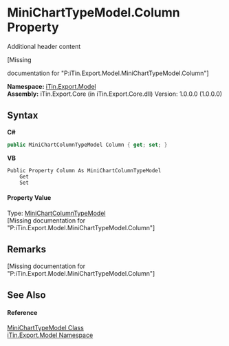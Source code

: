 # MiniChartTypeModel.Column Property 
Additional header content 

\[Missing <summary> documentation for "P:iTin.Export.Model.MiniChartTypeModel.Column"\]

**Namespace:**&nbsp;<a href="N_iTin_Export_Model">iTin.Export.Model</a><br />**Assembly:**&nbsp;iTin.Export.Core (in iTin.Export.Core.dll) Version: 1.0.0.0 (1.0.0.0)

## Syntax

**C#**<br />
``` C#
public MiniChartColumnTypeModel Column { get; set; }
```

**VB**<br />
``` VB
Public Property Column As MiniChartColumnTypeModel
	Get
	Set
```


#### Property Value
Type: <a href="T_iTin_Export_Model_MiniChartColumnTypeModel">MiniChartColumnTypeModel</a><br />\[Missing <value> documentation for "P:iTin.Export.Model.MiniChartTypeModel.Column"\]

## Remarks
\[Missing <remarks> documentation for "P:iTin.Export.Model.MiniChartTypeModel.Column"\]

## See Also


#### Reference
<a href="T_iTin_Export_Model_MiniChartTypeModel">MiniChartTypeModel Class</a><br /><a href="N_iTin_Export_Model">iTin.Export.Model Namespace</a><br />